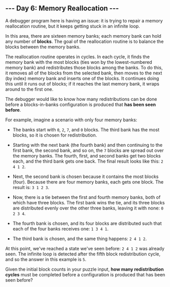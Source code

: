 ## --- Day 6: Memory Reallocation ---
A debugger program here is having an issue: it is trying to repair a memory reallocation routine, but it keeps getting stuck in an infinite loop.
 
In this area, there are sixteen memory banks<!--- There are also five currency banks, two river banks, three airplanes banking, a banked billards shot, and a left bank. -->; each memory bank can hold any number of **blocks**. The goal of the reallocation routine is to balance the blocks between the memory banks.
 
The reallocation routine operates in cycles. In each cycle, it finds the memory bank with the most blocks (ties won by the lowest-numbered memory bank) and redistributes those blocks among the banks. To do this, it removes all of the blocks from the selected bank, then moves to the next (by index) memory bank and inserts one of the blocks. It continues doing this until it runs out of blocks; if it reaches the last memory bank, it wraps around to the first one.
 
The debugger would like to know how many redistributions can be done before a blocks-in-banks configuration is produced that **has been seen before**.
 
For example, imagine a scenario with only four memory banks:
 
 
- The banks start with `0`, `2`, `7`, and `0` blocks. The third bank has the most blocks, so it is chosen for redistribution.
 
- Starting with the next bank (the fourth bank) and then continuing to the first bank, the second bank, and so on, the `7` blocks are spread out over the memory banks. The fourth, first, and second banks get two blocks each, and the third bank gets one back. The final result looks like this: `2 4 1 2`.
 
- Next, the second bank is chosen because it contains the most blocks (four). Because there are four memory banks, each gets one block. The result is: `3 1 2 3`.
 
- Now, there is a tie between the first and fourth memory banks, both of which have three blocks. The first bank wins the tie, and its three blocks are distributed evenly over the other three banks, leaving it with none: `0 2 3 4`.
 
- The fourth bank is chosen, and its four blocks are distributed such that each of the four banks receives one: `1 3 4 1`.
 
- The third bank is chosen, and the same thing happens: `2 4 1 2`.
 
 
At this point, we've reached a state we've seen before: `2 4 1 2` was already seen. The infinite loop is detected after the fifth block redistribution cycle, and so the answer in this example is `5`.
 
Given the initial block counts in your puzzle input, **how many redistribution cycles** must be completed before a configuration is produced that has been seen before?
 